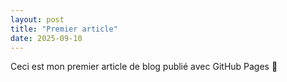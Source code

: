 ```yaml
---
layout: post
title: "Premier article"
date: 2025-09-10
---
```

Ceci est mon premier article de blog publié avec GitHub Pages 🚀
